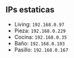## IPs estaticas
- Living: `192.168.0.97`
- Pieza: `192.168.0.229`
- Cocina: `192.168.0.35`
- Baño: `192.168.0.103`
- Pasillo: `192.168.0.167`